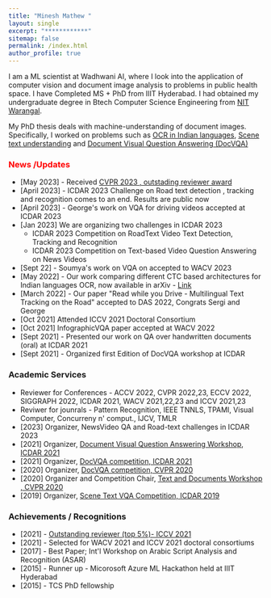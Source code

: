 ```yaml
---
title: "Minesh Mathew "
layout: single
excerpt: "************"
sitemap: false
permalink: /index.html
author_profile: true
---
```

I am a  ML scientist at Wadhwani AI, where I look into the application of computer vision and document image analysis to problems in public health space.
I have Completed MS + PhD from IIIT Hyderabad. I had obtained my undergraduate degree in Btech Computer Science Engineering from [NIT Warangal][3].



My PhD  thesis  deals with machine-understanding of document images. Specifically, I worked on problems such as  [OCR in Indian languages][5],  [Scene text understanding][6] and [Document Visual Question Answering (DocVQA)][8] 


### <span style="color:red">News /Updates </span>

- [May 2023] -   Received [CVPR 2023 , outstading reviewer award][18]
- [April 2023] - ICDAR 2023 Challenge on Road text detection , tracking and recognition comes to an end. Results are public now
- [April 2023] - George's  work  on VQA for driving videos accepted at ICDAR 2023
- [Jan 2023] We are organizing two challenges  in ICDAR 2023
    - ICDAR 2023 Competition on RoadText Video Text Detection, Tracking and Recognition
    - ICDAR 2023 Competition on Text-based Video Question Answering on News Videos
- [Sept 22] - Soumya's work on VQA on accepted to WACV 2023
- [May 2022] - Our work comparing different CTC based architectures for Indian languages OCR, now available in arXiv - [Link][16]
- [March 2022] -  Our paper  "Read while you Drive - Multilingual Text Tracking on the Road" accepted to DAS 2022, Congrats Sergi and George
- [Oct 2021] Attended ICCV 2021 Doctoral Consortium 
- [Oct 2021] InfographicVQA paper accepted at WACV 2022
- [Sept 2021] - Presented   our work on QA over handwritten documents (oral) at ICDAR 2021
- [Sept 2021] - Organized first Edition of DocVQA workshop at ICDAR


### Academic Services ###
- Reviewer for Conferences -  ACCV 2022, CVPR 2022,23, ECCV 2022, SIGGRAPH 2022,  ICDAR 2021, WACV 2021,22,23 and  ICCV 2021,23
- Reviwer for jounrals - Pattern Recognition, IEEE TNNLS, TPAMI, Visual Computer, Concurreny n' comput., IJCV, TMLR
- [2023] Organizer, NewsVideo QA and Road-text challenges in ICDAR 2023
- [2021] Organizer, [Document Visual Question Answering Workshop, ICDAR 2021][9]
- [2021] Organizer, [DocVQA competition, ICDAR 2021][10]
- [2020] Organizer, [DocVQA competition, CVPR 2020][11]
- [2020] Organizer and Competition Chair, [Text and Documents Workshop , CVPR 2020][12]
- [2019] Organizer, [Scene Text VQA Competition, ICDAR 2019][13]

### Achievements / Recognitions ###
- [2021] - [Outstanding reviewer (top 5%)-  ICCV 2021][14] 
- [2021] - Selected for WACV 2021 and ICCV 2021 doctoral consortiums
- [2017] - Best Paper;  Int'l Workshop on Arabic Script Analysis and Recognition (ASAR) 
- [2015] - Runner up - Micorosoft Azure ML Hackathon held at IIIT Hyderabad
- [2015] - TCS PhD fellowship


[1]: https://www.iiit.ac.in/~jawahar/
[2]: https://www.iiit.ac.in/
[3]: http://www.nitw.ac.in/
[4]: https://www.spcapitaliq.com/
[5]: http://ocr.iiit.ac.in/
[6]: https://cvit.iiit.ac.in/research/projects/cvit-projects/scene-text-understanding
[7]: http://www.tcs.com/about/tcs_difference/innovation/network/Pages/TCS_Research_Fellowship_Scheme.aspx
[8]: https://docvqa.org 
[9]: https://icdar2021.org/workshops/
[10]: https://icdar2021.org/competitions/docvqa/
[11]: https://cvpr2020text.wordpress.com/challenge/
[12]: https://cvpr2020text.wordpress.com/
[13]: https://rrc.cvc.uab.es/?ch=11
[14]: http://iccv2021.thecvf.com/outstanding-reviewers
[15]: https://rrc.cvc.uab.es/?ch=17
[16]: https://arxiv.org/abs/2205.06740
[17]: https://www.wadhwaniai.org/
[18]: https://cvpr2023.thecvf.com/Conferences/2023/OutstandingReviewers

